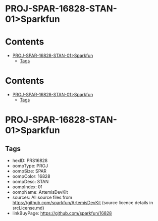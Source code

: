 
PROJ-SPAR-16828-STAN-01>Sparkfun
================================

Contents
========

* [PROJ-SPAR-16828-STAN-01>Sparkfun](#proj-spar-16828-stan-01sparkfun)
	* [Tags](#tags)

Contents
========

* [PROJ-SPAR-16828-STAN-01>Sparkfun](#proj-spar-16828-stan-01sparkfun)
	* [Tags](#tags)

# PROJ-SPAR-16828-STAN-01>Sparkfun

## Tags

- hexID: PRS16828
- oompType: PROJ
- oompSize: SPAR
- oompColor: 16828
- oompDesc: STAN
- oompIndex: 01
- oompName: ArtemisDevKit
- sources: All source files from https://github.com/sparkfun/ArtemisDevKit (source licence details in srcLicense.md)
- linkBuyPage: https://github.com/sparkfun/16828
